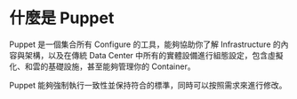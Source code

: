# 什麼是 Puppet

Puppet 是一個集合所有 Configure 的工具，能夠協助你了解 Infrastructure 的內容與架構，以及在傳統 Data Center 中所有的實體設備進行組態設定，包含虛擬化、和雲的基礎設施，甚至能夠管理你的 Container。

Puppet 能夠強制執行一致性並保持符合的標準，同時可以按照需求來進行修改。